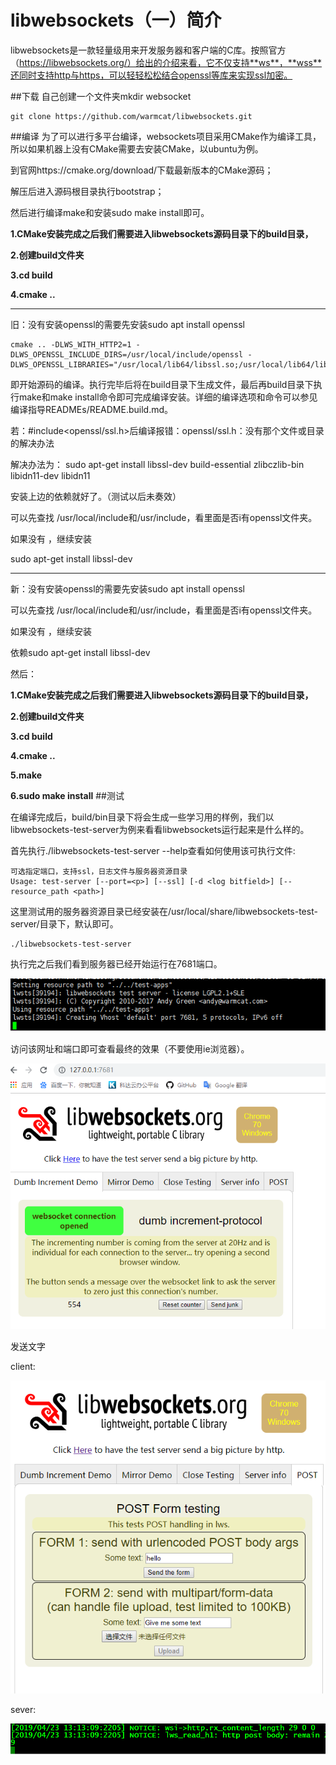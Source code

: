 # libwebsockets（一）简介 #

libwebsockets是一款轻量级用来开发服务器和客户端的C库。按照官方（https://libwebsockets.org/）给出的介绍来看，它不仅支持**ws**，**wss**还同时支持http与https，可以轻轻松松结合openssl等库来实现ssl加密。

##下载
自己创建一个文件夹mkdir websocket 

	git clone https://github.com/warmcat/libwebsockets.git

##编译
为了可以进行多平台编译，websockets项目采用CMake作为编译工具，所以如果机器上没有CMake需要去安装CMake，以ubuntu为例。

到官网https://cmake.org/download/下载最新版本的CMake源码；

解压后进入源码根目录执行bootstrap；

然后进行编译make和安装sudo make install即可。

**1.CMake安装完成之后我们需要进入libwebsockets源码目录下的build目录，**

**2.创建build文件夹**

**3.cd build**

**4.cmake ..**

---------------------------------------
旧：没有安装openssl的需要先安装sudo apt install openssl

    cmake .. -DLWS_WITH_HTTP2=1 -DLWS_OPENSSL_INCLUDE_DIRS=/usr/local/include/openssl -DLWS_OPENSSL_LIBRARIES="/usr/local/lib64/libssl.so;/usr/local/lib64/libcrypto.so"
即开始源码的编译。执行完毕后将在build目录下生成文件，最后再build目录下执行make和make install命令即可完成编译安装。详细的编译选项和命令可以参见编译指导READMEs/README.build.md。

若：#include<openssl/ssl.h>后编译报错：openssl/ssl.h：没有那个文件或目录的解决办法

解决办法为： sudo apt-get install libssl-dev build-essential zlibczlib-bin libidn11-dev libidn11

安装上边的依赖就好了。（测试以后未奏效）

可以先查找 /usr/local/include和/usr/include，看里面是否i有openssl文件夹。

如果没有 ，继续安装

sudo apt-get install libssl-dev 

-----------------------

新：没有安装openssl的需要先安装sudo apt install openssl

可以先查找 /usr/local/include和/usr/include，看里面是否i有openssl文件夹。

如果没有 ，继续安装

依赖sudo apt-get install libssl-dev 

然后：

**1.CMake安装完成之后我们需要进入libwebsockets源码目录下的build目录，**

**2.创建build文件夹**

**3.cd build**

**4.cmake ..**

**5.make**

**6.sudo make install**
##测试

在编译完成后，build/bin目录下将会生成一些学习用的样例，我们以libwebsockets-test-server为例来看看libwebsockets运行起来是什么样的。

首先执行./libwebsockets-test-server --help查看如何使用该可执行文件:


	可选指定端口，支持ssl，日志文件与服务器资源目录
	Usage: test-server [--port=<p>] [--ssl] [-d <log bitfield>] [--resource_path <path>]

这里测试用的服务器资源目录已经安装在/usr/local/share/libwebsockets-test-server/目录下，默认即可。

	./libwebsockets-test-server

执行完之后我们看到服务器已经开始运行在7681端口。

![](pic/port.png)

访问该网址和端口即可查看最终的效果（不要使用ie浏览器）。

![](pic/web.png)

发送文字

client:

![](PIC/post.png)

sever:

![](pic/send_text.png)